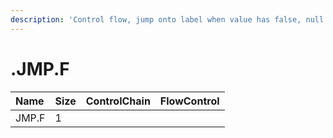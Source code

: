 ```yaml
---
description: 'Control flow, jump onto label when value has false, null or zero.'
---
```


# .JMP.F

| Name | Size | ControlChain | FlowControl |
| :--- | :--- | :--- | :--- |
| JMP.F | 1 |  |  |

